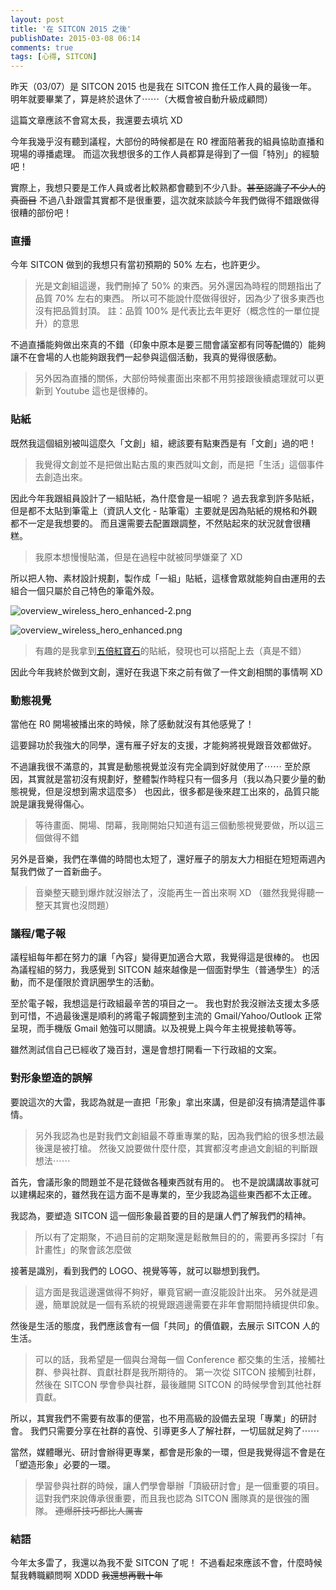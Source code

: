 ```yaml
---
layout: post
title: '在 SITCON 2015 之後'
publishDate: 2015-03-08 06:14
comments: true
tags: [心得, SITCON]
---
```

昨天（03/07）是 SITCON 2015 也是我在 SITCON 擔任工作人員的最後一年。
明年就要畢業了，算是終於退休了⋯⋯（大概會被自動升級成顧問）

這篇文章應該不會寫太長，我還要去填坑 XD

<!--more-->

今年我幾乎沒有聽到議程，大部份的時候都是在 R0 裡面陪著我的組員協助直播和現場的導播處理。
而這次我想很多的工作人員都算是得到了一個「特別」的經驗吧！

實際上，我想只要是工作人員或者比較熟都會聽到不少八卦。<del>甚至認識了不少人的真面目</del>
不過八卦跟雷其實都不是很重要，這次就來談談今年我們做得不錯跟做得很糟的部份吧！

### 直播

今年 SITCON 做到的我想只有當初預期的 50% 左右，也許更少。

> 光是文創組這邊，我們刪掉了 50% 的東西。另外還因為時程的問題指出了品質 70% 左右的東西。
> 所以可不能說什麼做得很好，因為少了很多東西也沒有把品質封頂。
> 註：品質 100% 是代表比去年更好（概念性的一單位提升）的意思

不過直播能夠做出來真的不錯（印象中原本是要三間會議室都有同等配備的）能夠讓不在會場的人也能夠跟我們一起參與這個活動，我真的覺得很感動。

> 另外因為直播的關係，大部份時候畫面出來都不用剪接跟後續處理就可以更新到 Youtube 這也是很棒的。

### 貼紙

既然我這個組別被叫這麼久「文創」組，總該要有點東西是有「文創」過的吧！

> 我覺得文創並不是把做出點古風的東西就叫文創，而是把「生活」這個事件去創造出來。

因此今年我跟組員設計了一組貼紙，為什麼會是一組呢？
過去我拿到許多貼紙，但是都不太貼到筆電上（資訊人文化 - 貼筆電）主要就是因為貼紙的規格和外觀都不一定是我想要的。
而且還需要去配置跟調整，不然貼起來的狀況就會很糟糕。

> 我原本想慢慢貼滿，但是在過程中就被同學嫌棄了 XD

所以把人物、素材設計規劃，製作成「一組」貼紙，這樣會眾就能夠自由運用的去組合一個只屬於自己特色的筆電外殼。

![overview_wireless_hero_enhanced-2.png](https://user-image.logdown.io/user/52/blog/52/post/256853/DCJzcktCSLu0zllwnkr8_overview_wireless_hero_enhanced-2.png)

![overview_wireless_hero_enhanced.png](https://user-image.logdown.io/user/52/blog/52/post/256853/mQ7rJ1TkT6ejIUr3qUlu_overview_wireless_hero_enhanced.png)


> 有趣的是我拿到[五倍紅寶石](https://5xRuby.tw)的貼紙，發現也可以搭配上去（真是不錯）

因此今年我終於做到文創，還好在我退下來之前有做了一件文創相關的事情啊 XD

### 動態視覺

當他在 R0 開場被播出來的時候，除了感動就沒有其他感覺了！

這要歸功於我強大的同學，還有雁子好友的支援，才能夠將視覺跟音效都做好。

不過讓我很不滿意的，其實是動態視覺並沒有完全調到好就使用了⋯⋯
至於原因，其實就是當初沒有規劃好，整體製作時程只有一個多月（我以為只要少量的動態視覺，但是沒想到需求這麼多）
也因此，很多都是後來趕工出來的，品質只能說是讓我覺得傷心。

> 等待畫面、開場、閉幕，我剛開始只知道有這三個動態視覺要做，所以這三個做得不錯

另外是音樂，我們在準備的時間也太短了，還好雁子的朋友大力相挺在短短兩週內幫我們做了一首新曲子。

> 音樂整天聽到爆炸就沒辦法了，沒能再生一首出來啊 XD （雖然我覺得聽一整天其實也沒問題）

### 議程/電子報

議程組每年都在努力的讓「內容」變得更加適合大眾，我覺得這是很棒的。
也因為議程組的努力，我感覺到 SITCON 越來越像是一個面對學生（普通學生）的活動，而不是僅限於資訊圈學生的活動。

至於電子報，我想這是行政組最辛苦的項目之一。
我也對於我沒辦法支援太多感到可惜，不過最後還是順利的將電子報調整到主流的 Gmail/Yahoo/Outlook 正常呈現，而手機版 Gmail 勉強可以閱讀。以及視覺上與今年主視覺接軌等等。

雖然測試信自己已經收了幾百封，還是會想打開看一下行政組的文案。

### 對形象塑造的誤解

要說這次的大雷，我認為就是一直把「形象」拿出來講，但是卻沒有搞清楚這件事情。

> 另外我認為也是對我們文創組最不尊重專業的點，因為我們給的很多想法最後還是被打槍。
> 然後又說要做什麼什麼，其實都沒考慮過文創組的判斷跟想法⋯⋯

首先，會議形象的問題並不是花錢做各種東西就有用的。
也不是說講講故事就可以建構起來的，雖然我在這方面不是專業的，至少我認為這些東西都不太正確。

我認為，要塑造 SITCON 這一個形象最首要的目的是讓人們了解我們的精神。

> 所以有了定期聚，不過目前的定期聚還是鬆散無目的的，需要再多探討「有計畫性」的聚會該怎麼做

接著是識別，看到我們的 LOGO、視覺等等，就可以聯想到我們。

> 這方面是我這邊還做得不夠好，畢竟官網一直沒能設計出來。
> 另外就是週邊，簡單說就是一個有系統的視覺跟週邊需要在非年會期間持續提供印象。

然後是生活的態度，我們應該會有一個「共同」的價值觀，去展示 SITCON 人的生活。

> 可以的話，我希望是一個與台灣每一個 Conference 都交集的生活，接觸社群、參與社群、貢獻社群是我所期待的。
> 第一次從 SITCON 接觸到社群，然後在 SITCON 學會參與社群，最後離開 SITCON 的時候學會到其他社群貢獻。

所以，其實我們不需要有故事的便當，也不用高級的設備去呈現「專業」的研討會。
我們只需要分享在社群的喜悅、引導更多人了解社群，一切屆就足夠了⋯⋯

當然，媒體曝光、研討會辦得更專業，都會是形象的一環，但是我覺得這不會是在「塑造形象」必要的一環。

> 學習參與社群的時候，讓人們學會舉辦「頂級研討會」是一個重要的項目。
> 這對我們來說傳承很重要，而且我也認為 SITCON 團隊真的是很強的團隊。 <del>連爆肝技巧都比人厲害</del>

### 結語

今年太多雷了，我還以為我不愛 SITCON 了呢！
不過看起來應該不會，什麼時候幫我轉職顧問啊 XDDD
<del>我還想再戰十年</del>
